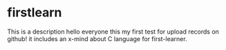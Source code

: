 # firstlearn
This is a description
hello everyone this my first test for upload records on github!
it includes an x-mind about C language for first-learner.
